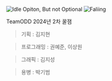 ![Idle](https://github.com/user-attachments/assets/5190ab5f-8d11-49f4-a1fa-492397a9e006) Opiton, But not Optional ![Faliing](https://github.com/user-attachments/assets/4b17be62-feab-4dfa-99ab-7c53a387dcea) 

TeamODD 2024년 2차 꿀잼

> 기획 : 김지현

> 프로그래밍 : 권예준, 이상원

> 그래픽 : 김지성

> 용병 : 박기범
